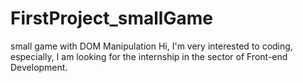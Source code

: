 # FirstProject_smallGame
small game with DOM Manipulation
Hi, I'm very interested to coding, especially, I am looking for the internship in the sector of Front-end Development.
